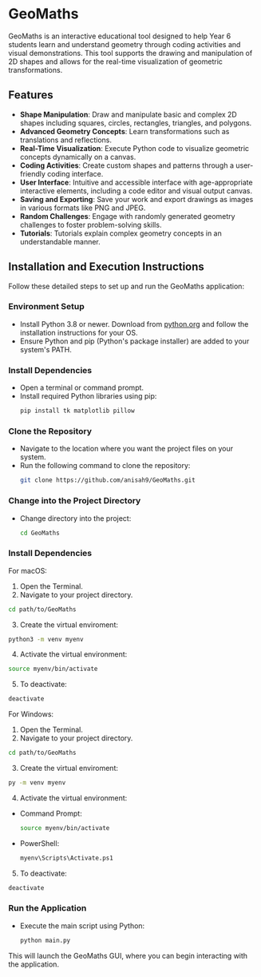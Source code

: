 # GeoMaths

GeoMaths is an interactive educational tool designed to help Year 6 students learn and understand geometry through coding activities and visual demonstrations. This tool supports the drawing and manipulation of 2D shapes and allows for the real-time visualization of geometric transformations.

## Features

- **Shape Manipulation**: Draw and manipulate basic and complex 2D shapes including squares, circles, rectangles, triangles, and polygons.
- **Advanced Geometry Concepts**: Learn transformations such as translations and reflections.
- **Real-Time Visualization**: Execute Python code to visualize geometric concepts dynamically on a canvas.
- **Coding Activities**: Create custom shapes and patterns through a user-friendly coding interface.
- **User Interface**: Intuitive and accessible interface with age-appropriate interactive elements, including a code editor and visual output canvas.
- **Saving and Exporting**: Save your work and export drawings as images in various formats like PNG and JPEG.
- **Random Challenges**: Engage with randomly generated geometry challenges to foster problem-solving skills.
- **Tutorials**: Tutorials explain complex geometry concepts in an understandable manner.

## Installation and Execution Instructions

Follow these detailed steps to set up and run the GeoMaths application:

### Environment Setup

- Install Python 3.8 or newer. Download from [python.org](https://www.python.org/downloads/) and follow the installation instructions for your OS.
- Ensure Python and pip (Python's package installer) are added to your system's PATH.

### Install Dependencies

- Open a terminal or command prompt.
- Install required Python libraries using pip:
  ```bash
  pip install tk matplotlib pillow
  ```

### Clone the Repository

- Navigate to the location where you want the project files on your system.
- Run the following command to clone the repository:
  ```bash
  git clone https://github.com/anisah9/GeoMaths.git
  ```

### Change into the Project Directory

- Change directory into the project:
  ```bash
  cd GeoMaths
  ```

### Install Dependencies

For macOS:

1. Open the Terminal.
2. Navigate to your project directory.

```bash
cd path/to/GeoMaths
```

3. Create the virtual enviroment:

```bash
python3 -m venv myenv
```

4. Activate the virtual environment:

```bash
source myenv/bin/activate
```

5. To deactivate:

```bash
deactivate
```

For Windows:

1. Open the Terminal.
2. Navigate to your project directory.

```bash
cd path/to/GeoMaths
```

3. Create the virtual enviroment:

```bash
py -m venv myenv
```

4. Activate the virtual environment:

- Command Prompt:
  ```bash
  source myenv/bin/activate
  ```
- PowerShell:
  ```bash
  myenv\Scripts\Activate.ps1
  ```

5. To deactivate:

```bash
deactivate
```

### Run the Application

- Execute the main script using Python:
  ```bash
  python main.py
  ```

This will launch the GeoMaths GUI, where you can begin interacting with the application.
